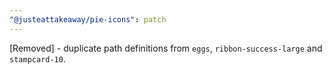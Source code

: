 ```yaml
---
"@justeattakeaway/pie-icons": patch
---
```


[Removed] - duplicate path definitions from `eggs`, `ribbon-success-large` and `stampcard-10`.
